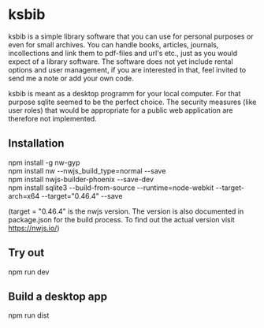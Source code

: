 # ksbib
ksbib is a simple library software that you can use for personal purposes or even 
for small archives. You can handle books, articles, journals, incollections and link them
to pdf-files and url's etc., just as you would expect of a library software. The 
software does not yet include rental options and user management, if you are 
interested in that, feel invited to send me a note or add your own code.

ksbib is meant as a desktop programm for your local computer. For that
purpose sqlite seemed to be the perfect choice. The security measures 
(like user roles) that would be appropriate for a public web application 
are therefore not implemented.


## Installation

npm install -g nw-gyp \
npm install nw --nwjs_build_type=normal --save \
npm install nwjs-builder-phoenix --save-dev \
npm install sqlite3 --build-from-source --runtime=node-webkit --target-arch=x64  --target="0.46.4" --save 

(target = "0.46.4" is the nwjs version. The version is also documented in package.json for the build process.
To find out the actual version visit https://nwjs.io/)

## Try out

npm run dev

## Build a desktop app

npm run dist

